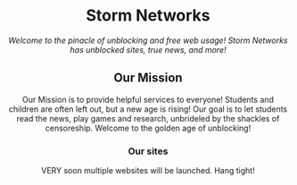 <div align='center'>

# Storm Networks
_Welcome to the pinacle of unblocking and free web usage! Storm Networks has unblocked sites, true news, and more!_

## Our Mission
Our Mission is to provide helpful services to everyone! Students and children are often left out, but a new age is rising! Our goal is to let students read the news, play games and research, unbrideled by the shackles of censoreship. Welcome to the golden age of unblocking!
### Our sites
VERY soon multiple websites will be launched. Hang tight!
